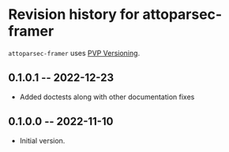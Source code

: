 # Revision history for attoparsec-framer

`attoparsec-framer` uses [PVP Versioning][1].


## 0.1.0.1 -- 2022-12-23

* Added doctests along with other documentation fixes


## 0.1.0.0 -- 2022-11-10

* Initial version.

[1]: https://pvp.haskell.org
